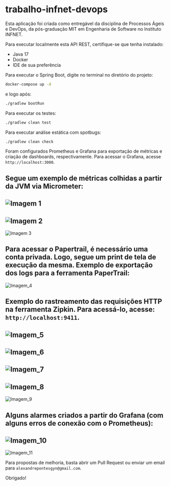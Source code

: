 # trabalho-infnet-devops

Esta aplicação foi criada como entregável da disciplina de Processos Ágeis e DevOps, da pós-graduação MIT em Engenharia de Software no Instituto INFNET.

Para executar localmente esta API REST, certifique-se que tenha instalado:
- Java 17
- Docker
- IDE de sua preferência

Para executar o Spring Boot, digite no terminal no diretório do projeto:

~~~bash
docker-compose up -d
~~~

e logo após:

~~~bash
./gradlew bootRun
~~~

Para executar os testes:
~~~bash
./gradlew clean test
~~~

Para executar análise estática com spotbugs:
~~~bash
./gradlew clean check
~~~
Foram configurados Prometheus e Grafana para exportação de métricas e criação de dashboards, respectivamente. Para acessar o Grafana,
acesse `http://localhost:3000`.

Segue um exemplo de métricas colhidas a partir da JVM via Micrometer:
---------------------------------------------------
![Imagem 1](images/img1.png)
---------------------------------------------------
![Imagem 2](images/img2.png)
---------------------------------------------------
![Imagem 3](images/img3.png)

Para acessar o Papertrail, é necessário uma conta privada. Logo, segue um print de tela de execução da mesma.
**Exemplo de exportação dos logs para a ferramenta PaperTrail**:
---------------------------------------------------

![Imagem_4](images/img4.png)

**Exemplo do rastreamento das requisições HTTP na ferramenta Zipkin**. Para acessá-lo, acesse: `http://localhost:9411`.
---------------------------------------------------

![Imagem_5](images/img5.png)
---------------------------------------------------
![Imagem_6](images/img6.png)
---------------------------------------------------
![Imagem_7](images/img7.png)
---------------------------------------------------
![Imagem_8](images/img8.png)
---------------------------------------------------
![Imagem_9](images/img9.png)

Alguns alarmes criados a partir do Grafana (com alguns erros de conexão com o Prometheus):
---------------------------------------------------

![Imagem_10](images/img10.png)
---------------------------------------------------
![Imagem_11](images/img11.png)

Para propostas de melhoria, basta abrir um Pull Request ou enviar um
email para `alexandrepontesgyn@gmail.com`.

Obrigado!